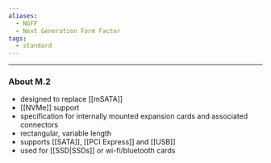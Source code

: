 ```yaml
---
aliases:
  - NGFF
  - Next Generation Form Factor
tags:
  - standard
---
```

---

### About M.2

- designed to replace [[mSATA]]
- [[NVMe]] support
- specification for internally mounted expansion cards and associated connectors
- rectangular, variable length
- supports [[SATA]], [[PCI Express]] and [[USB]]
- used for [[SSD|SSDs]] or wi-fi/bluetooth cards